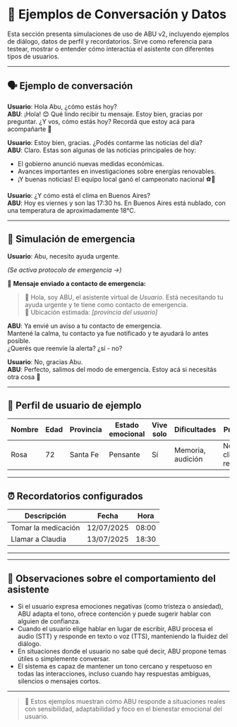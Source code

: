 # 💬 Ejemplos de Conversación y Datos

Esta sección presenta simulaciones de uso de ABU v2, incluyendo ejemplos de diálogo, datos de perfil y recordatorios. Sirve como referencia para testear, mostrar o entender cómo interactúa el asistente con diferentes tipos de usuarios.

---

## 🗣️ Ejemplo de conversación

**Usuario**: Hola Abu, ¿cómo estás hoy?  
**ABU**: ¡Hola! 😊 Qué lindo recibir tu mensaje. Estoy bien, gracias por preguntar. ¿Y vos, cómo estás hoy? Recordá que estoy acá para acompañarte 💙  

**Usuario**: Estoy bien, gracias. ¿Podés contarme las noticias del día?  
**ABU**: Claro. Estas son algunas de las noticias principales de hoy:  
- El gobierno anunció nuevas medidas económicas.  
- Avances importantes en investigaciones sobre energías renovables.  
- ¡Y buenas noticias! El equipo local ganó el campeonato nacional ⚽🎉  

**Usuario**: ¿Y cómo está el clima en Buenos Aires?  
**ABU**: Hoy es viernes y son las 17:30 hs. En Buenos Aires está nublado, con una temperatura de aproximadamente 18°C.

---

## 🚨 Simulación de emergencia

**Usuario**: Abu, necesito ayuda urgente.  

*(Se activa protocolo de emergencia →)*  

📨 **Mensaje enviado a contacto de emergencia:**  
> 🚨 Hola, soy ABU, el asistente virtual de *Usuario*. Está necesitando tu ayuda urgente y te tiene como contacto de emergencia.  
> 📍 Ubicación estimada: *[provincia del usuario]*  

**ABU**: Ya envié un aviso a tu contacto de emergencia.  
Mantené la calma, tu contacto ya fue notificado y te ayudará lo antes posible.  
¿Querés que reenvíe la alerta? ¿sí - no?  

**Usuario**: No, gracias Abu.  
**ABU**: Perfecto, salimos del modo de emergencia. Estoy acá si necesitás otra cosa 💙

---

## 👤 Perfil de usuario de ejemplo

| Nombre | Edad | Provincia | Estado emocional | Vive solo | Dificultades       | Preferencias                  |
|--------|------|-----------|------------------|-----------|--------------------|-------------------------------|
| Rosa   | 72   | Santa Fe  | Pensante         | Sí        | Memoria, audición  | Noticias, clima, recordatorios |

---

## ⏰ Recordatorios configurados

| Descripción         | Fecha       | Hora  |
|---------------------|-------------|-------|
| Tomar la medicación | 12/07/2025  | 08:00 |
| Llamar a Claudia    | 13/07/2025  | 18:30 |

---

---

## 🧠 Observaciones sobre el comportamiento del asistente

- Si el usuario expresa emociones negativas (como tristeza o ansiedad), ABU adapta el tono, ofrece contención y puede sugerir hablar con alguien de confianza.
- Cuando el usuario elige hablar en lugar de escribir, ABU procesa el audio (STT) y responde en texto o voz (TTS), manteniendo la fluidez del diálogo.
- En situaciones donde el usuario no sabe qué decir, ABU propone temas útiles o simplemente conversar.
- El sistema es capaz de mantener un tono cercano y respetuoso en todas las interacciones, incluso cuando hay respuestas ambiguas, silencios o mensajes cortos.

---

> 🧪 Estos ejemplos muestran cómo ABU responde a situaciones reales con sensibilidad, adaptabilidad y foco en el bienestar emocional del usuario.
